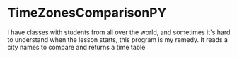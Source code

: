 # TimeZonesComparisonPY
I have classes with students from all over the world, and sometimes it's hard to understand when the lesson starts, this program is my remedy. It reads a city names to compare and returns a time table 
